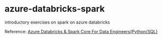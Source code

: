 # azure-databricks-spark
introductory exercises on spark on azure databricks

Reference: [Azure Databricks & Spark Core For Data Engineers(Python/SQL)](https://www.udemy.com/course/azure-databricks-spark-core-for-data-engineers)

